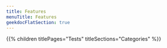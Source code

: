 ```yaml
---
title: Features
menuTitle: Features 
geekdocFlatSection: true
---
```


{{% children titlePages="Tests" titleSections="Categories" %}}